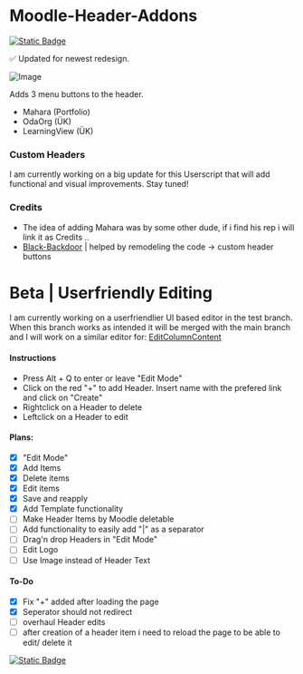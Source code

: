 # Moodle-Header-Addons 

[![Static Badge](https://img.shields.io/badge/Install-Script-green?style=for-the-badge)](https://github.com/MyDrift-user/MoodleHeaderAddons/raw/main/MoodleHeaderAddons.user.js)

✅ Updated for newest redesign.

![Image](https://github.com/MyDrift-user/Moodle-Header-Addons/blob/main/HeaderV1.2.3.png?raw=true)


Adds 3 menu buttons to the header.
- Mahara (Portfolio)
- OdaOrg (ÜK)
- LearningView (ÜK)

### Custom Headers

I am currently working on a big update for this Userscript that will add functional and visual improvements.
Stay tuned!

### Credits
- The idea of adding Mahara was by some other dude, if i find his rep i will link it as Credits ..
- [Black-Backdoor](https://github.com/black-backdoor) | helped by remodeling the code -> custom header buttons

# Beta | Userfriendly Editing

I am currently working on a userfriendlier UI based editor in the test branch.
When this branch works as intended it will be merged with the main branch and I will work on a similar editor for:
[EditColumnContent](https://github.com/MyDrift-user/EditColumnContent)

#### Instructions
* Press Alt + Q to enter or leave "Edit Mode"
* Click on the red "+" to add Header. Insert name with the prefered link and click on "Create"
* Rightclick on a Header to delete
* Leftclick on a Header to edit

#### Plans:
* [x] "Edit Mode"
* [x] Add Items
* [x] Delete items
* [x] Edit items
* [x] Save and reapply
* [x] Add Template functionality
* [ ] Make Header Items by Moodle deletable
* [ ] Add functionality to easily add "|" as a separator
* [ ] Drag'n drop Headers in "Edit Mode"
* [ ] Edit Logo
* [ ] Use Image instead of Header Text

#### To-Do
* [x] Fix "+" added after loading the page
* [x] Seperator should not redirect
* [ ] overhaul Header edits
* [ ] after creation of a header item i need to reload the page to be able to edit/ delete it

[![Static Badge](https://img.shields.io/badge/Install-Script-green?style=for-the-badge)](https://github.com/MyDrift-user/MoodleHeaderAddons/raw/test/MoodleHeaderAddons.user.js)
